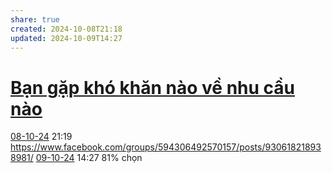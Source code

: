 ```yaml
---
share: true
created: 2024-10-08T21:18
updated: 2024-10-09T14:27
---
```

# [Bạn gặp khó khăn nào về nhu cầu nào](../../../../C%C3%A1c%20bu%E1%BB%95i%20th%E1%BA%A3o%20lu%E1%BA%ADn%20v%E1%BB%81%20c%C3%A1c%20nhu%20c%E1%BA%A7u/B%E1%BA%A1n%20g%E1%BA%B7p%20kh%C3%B3%20kh%C4%83n%20n%C3%A0o%20v%E1%BB%81%20nhu%20c%E1%BA%A7u%20n%C3%A0o.md)
[08-10-24](08-10-24.md) 21:19 https://www.facebook.com/groups/594306492570157/posts/930618218938981/
[09-10-24](09-10-24.md) 14:27 81% chọn 